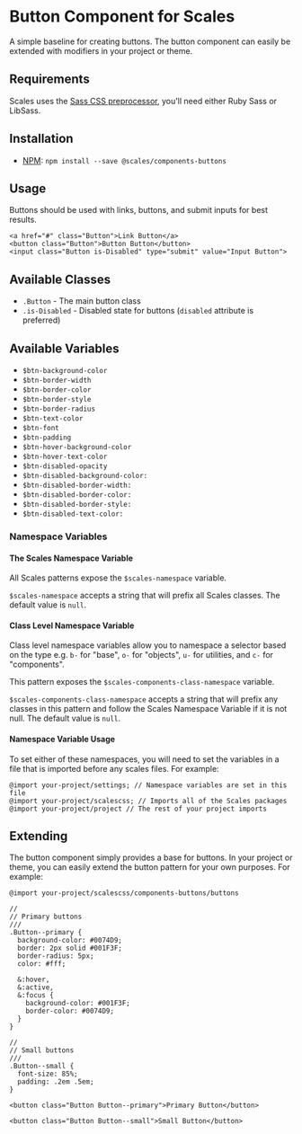 # Button Component for Scales

A simple baseline for creating buttons. The button component can easily be extended with modifiers in your project or theme.

## Requirements

Scales uses the [Sass CSS preprocessor](http://sass-lang.com/), you'll need either Ruby Sass or LibSass.

## Installation

* [NPM](http://npmjs.com): `npm install --save @scales/components-buttons`

## Usage

Buttons should be used with links, buttons, and submit inputs for best results.

```
<a href="#" class="Button">Link Button</a>
<button class="Button">Button Button</button>
<input class="Button is-Disabled" type="submit" value="Input Button">
```

## Available Classes

* `.Button` - The main button class
* `.is-Disabled` - Disabled state for buttons (`disabled` attribute is preferred)

## Available Variables

* `$btn-background-color`
* `$btn-border-width`
* `$btn-border-color`
* `$btn-border-style`
* `$btn-border-radius`
* `$btn-text-color`
* `$btn-font`
* `$btn-padding`
* `$btn-hover-background-color`
* `$btn-hover-text-color`
* `$btn-disabled-opacity`
* `$btn-disabled-background-color:`
* `$btn-disabled-border-width:`
* `$btn-disabled-border-color:`
* `$btn-disabled-border-style:`
* `$btn-disabled-text-color:`

### Namespace Variables

#### The Scales Namespace Variable

All Scales patterns expose the `$scales-namespace` variable.

`$scales-namespace` accepts a string that will prefix all Scales classes. The default value is `null`.

#### Class Level Namespace Variable

Class level namespace variables allow you to namespace a selector based on the type e.g. `b-` for "base", `o-` for "objects", `u-` for utilities, and `c-` for "components".

This pattern exposes the `$scales-components-class-namespace` variable.

`$scales-components-class-namespace` accepts a string that will prefix any classes in this pattern and follow the Scales Namespace Variable if it is not null. The default value is `null`.

#### Namespace Variable Usage

To set either of these namespaces, you will need to set the variables in a file that is imported before any scales files. For example:

```
@import your-project/settings; // Namespace variables are set in this file
@import your-project/scalescss; // Imports all of the Scales packages
@import your-project/project // The rest of your project imports
```

## Extending

The button component simply provides a base for buttons. In your project or theme, you can easily extend the button pattern for your own purposes. For example:

```
@import your-project/scalescss/components-buttons/buttons

//
// Primary buttons
///
.Button--primary {
  background-color: #0074D9;
  border: 2px solid #001F3F;
  border-radius: 5px;
  color: #fff;

  &:hover,
  &:active,
  &:focus {
    background-color: #001F3F;
    border-color: #0074D9;
  }
}

//
// Small buttons
///
.Button--small {
  font-size: 85%;
  padding: .2em .5em;
}
```
```
<button class="Button Button--primary">Primary Button</button>

<button class="Button Button--small">Small Button</button>
```
